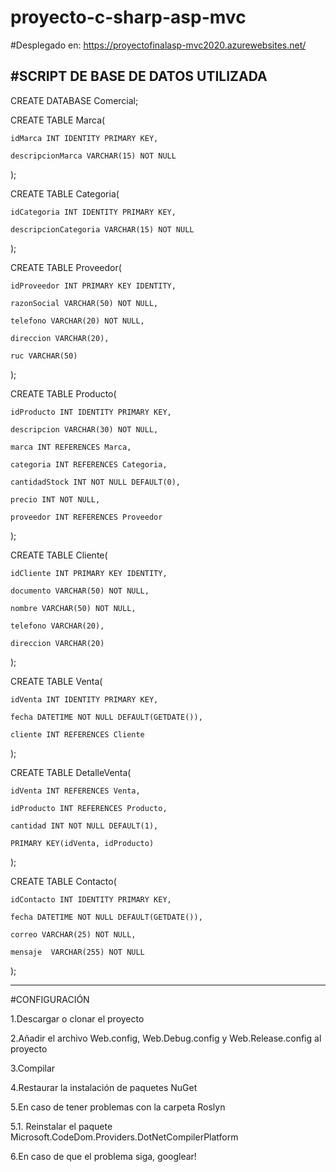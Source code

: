 # proyecto-c-sharp-asp-mvc

#Desplegado en: https://proyectofinalasp-mvc2020.azurewebsites.net/

#SCRIPT DE BASE DE DATOS UTILIZADA
----------------------------------------
CREATE DATABASE Comercial;

CREATE TABLE Marca(

	idMarca INT IDENTITY PRIMARY KEY,
	
	descripcionMarca VARCHAR(15) NOT NULL
	
);

CREATE TABLE Categoria(

	idCategoria INT IDENTITY PRIMARY KEY,
	
	descripcionCategoria VARCHAR(15) NOT NULL
	
);

CREATE TABLE Proveedor(

	idProveedor INT PRIMARY KEY IDENTITY,
	
	razonSocial VARCHAR(50) NOT NULL,
	
	telefono VARCHAR(20) NOT NULL,
	
	direccion VARCHAR(20),
	
	ruc VARCHAR(50)
	
);

CREATE TABLE Producto(

	idProducto INT IDENTITY PRIMARY KEY,
	
	descripcion VARCHAR(30) NOT NULL,
	
	marca INT REFERENCES Marca,
	
	categoria INT REFERENCES Categoria,
	
	cantidadStock INT NOT NULL DEFAULT(0),
	
	precio INT NOT NULL,
	
	proveedor INT REFERENCES Proveedor
	
);

CREATE TABLE Cliente(

	idCliente INT PRIMARY KEY IDENTITY,
	
	documento VARCHAR(50) NOT NULL,
	
	nombre VARCHAR(50) NOT NULL,
	
	telefono VARCHAR(20),
	
	direccion VARCHAR(20)
	
);

CREATE TABLE Venta(

	idVenta INT IDENTITY PRIMARY KEY,
	
	fecha DATETIME NOT NULL DEFAULT(GETDATE()),
	
	cliente INT REFERENCES Cliente
	
);

CREATE TABLE DetalleVenta(

	idVenta INT REFERENCES Venta,
	
	idProducto INT REFERENCES Producto,
	
	cantidad INT NOT NULL DEFAULT(1),
	
	PRIMARY KEY(idVenta, idProducto)
	
);

CREATE TABLE Contacto(

	idContacto INT IDENTITY PRIMARY KEY,
	
	fecha DATETIME NOT NULL DEFAULT(GETDATE()),
	
	correo VARCHAR(25) NOT NULL,
	
	mensaje  VARCHAR(255) NOT NULL
	
);


----------------------------------------

#CONFIGURACIÓN

1.Descargar o clonar el proyecto

2.Añadir el archivo Web.config, Web.Debug.config y Web.Release.config al proyecto

3.Compilar

4.Restaurar la instalación de paquetes NuGet

5.En caso de tener problemas con la carpeta Roslyn

  5.1. Reinstalar el paquete Microsoft.CodeDom.Providers.DotNetCompilerPlatform
  
6.En caso de que el problema siga, googlear!



